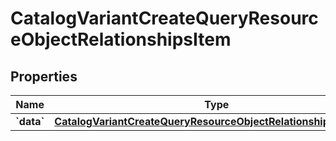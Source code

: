 
# CatalogVariantCreateQueryResourceObjectRelationshipsItem

## Properties
| Name | Type | Description | Notes |
| ------------ | ------------- | ------------- | ------------- |
| **&#x60;data&#x60;** | [**CatalogVariantCreateQueryResourceObjectRelationshipsItemData**](CatalogVariantCreateQueryResourceObjectRelationshipsItemData.md) |  |  [optional] |



